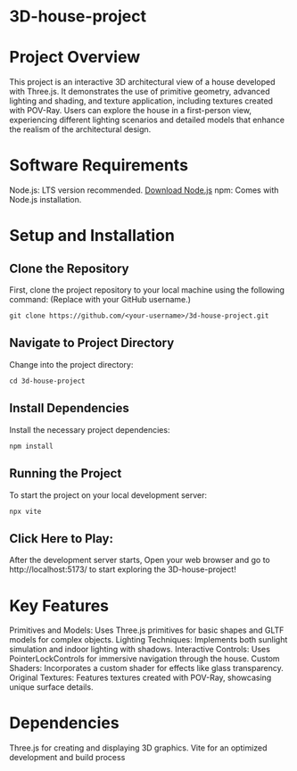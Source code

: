 # 3D-house-project
# Project Overview
 This project is an interactive 3D architectural view of a house developed with Three.js. It demonstrates the use of primitive geometry, advanced lighting and shading, and texture application, including textures created with POV-Ray. Users can explore the house in a first-person view, experiencing different lighting scenarios and detailed models that enhance the realism of the architectural design.

# Software Requirements
Node.js: LTS version recommended. [Download Node.js](https://nodejs.org/en/download)
npm: Comes with Node.js installation.

# Setup and Installation

## Clone the Repository

First, clone the project repository to your local machine using the following command: (Replace <your-username> with your GitHub username.)
    
    git clone https://github.com/<your-username>/3d-house-project.git
    

## Navigate to Project Directory

Change into the project directory:

    cd 3d-house-project

## Install Dependencies

Install the necessary project dependencies:
   
    npm install

## Running the Project

To start the project on your local development server:

    npx vite

## Click Here to Play: 

After the development server starts, Open your web browser and go to http://localhost:5173/ to start exploring the 3D-house-project!

# Key Features
Primitives and Models: Uses Three.js primitives for basic shapes and GLTF models for complex objects.
Lighting Techniques: Implements both sunlight simulation and indoor lighting with shadows.
Interactive Controls: Uses PointerLockControls for immersive navigation through the house.
Custom Shaders: Incorporates a custom shader for effects like glass transparency.
Original Textures: Features textures created with POV-Ray, showcasing unique surface details.

# Dependencies
Three.js for creating and displaying 3D graphics.
Vite for an optimized development and build process
